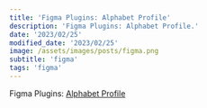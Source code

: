 ```yaml
---
title: 'Figma Plugins: Alphabet Profile'
description: 'Figma Plugins: Alphabet Profile.'
date: '2023/02/25'
modified_date: '2023/02/25'
image: /assets/images/posts/figma.png
subtitle: 'figma'
tags: 'figma'
---
```


Figma Plugins: [Alphabet Profile](https://www.figma.com/community/plugin/1123069972564858080/Alphabet-Profile)
